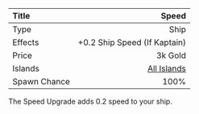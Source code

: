 |Title        | Speed       
|:-|-:
|Type         | Ship                    
|Effects      | +0.2 Ship Speed (If Kaptain)
|Price        | 3k Gold    
|Islands      | [All Islands](/islands.md) 
|Spawn Chance | 100%                           

The Speed Upgrade adds 0.2 speed to your ship. 

